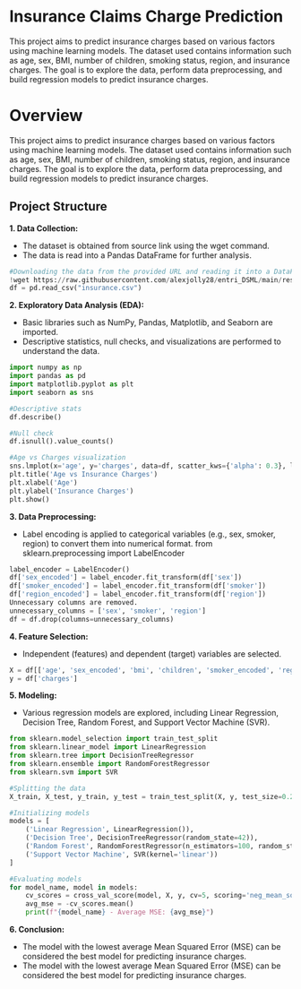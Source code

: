 # Insurance Claims Charge Prediction
This project aims to predict insurance charges based on various factors using machine learning models. The dataset used contains information such as age, sex, BMI, number of children, smoking status, region, and insurance charges. The goal is to explore the data, perform data preprocessing, and build regression models to predict insurance charges.
# Overview
This project aims to predict insurance charges based on various factors using machine learning models. The dataset used contains information such as age, sex, BMI, number of children, smoking status, region, and insurance charges. The goal is to explore the data, perform data preprocessing, and build regression models to predict insurance charges.

## Project Structure

**1. Data Collection:**
  - The dataset is obtained from source link using the wget command.
  - The data is read into a Pandas DataFrame for further analysis.
  
   ```python
   #Downloading the data from the provided URL and reading it into a DataFrame
   !wget https://raw.githubusercontent.com/alexjolly28/entri_DSML/main/resources/insurance.csv
   df = pd.read_csv("insurance.csv")
   ```

**2. Exploratory Data Analysis (EDA):**

   - Basic libraries such as NumPy, Pandas, Matplotlib, and Seaborn are imported.
   - Descriptive statistics, null checks, and visualizations are performed to understand the data.

 ```python
import numpy as np
import pandas as pd
import matplotlib.pyplot as plt
import seaborn as sns

#Descriptive stats
df.describe()

#Null check
df.isnull().value_counts()

#Age vs Charges visualization
sns.lmplot(x='age', y='charges', data=df, scatter_kws={'alpha': 0.3}, line_kws={'color': 'red'})
plt.title('Age vs Insurance Charges')
plt.xlabel('Age')
plt.ylabel('Insurance Charges')
plt.show()
```

**3. Data Preprocessing:**

- Label encoding is applied to categorical variables (e.g., sex, smoker, region) to convert them into numerical format.
from sklearn.preprocessing import LabelEncoder

```python
label_encoder = LabelEncoder()
df['sex_encoded'] = label_encoder.fit_transform(df['sex'])
df['smoker_encoded'] = label_encoder.fit_transform(df['smoker'])
df['region_encoded'] = label_encoder.fit_transform(df['region'])
Unnecessary columns are removed.
unnecessary_columns = ['sex', 'smoker', 'region']
df = df.drop(columns=unnecessary_columns)
```

**4. Feature Selection:**

- Independent (features) and dependent (target) variables are selected.

```python
X = df[['age', 'sex_encoded', 'bmi', 'children', 'smoker_encoded', 'region_encoded']]
y = df['charges']
```


**5. Modeling:**

- Various regression models are explored, including Linear Regression, Decision Tree, Random Forest, and Support Vector Machine (SVR).
```python
from sklearn.model_selection import train_test_split
from sklearn.linear_model import LinearRegression
from sklearn.tree import DecisionTreeRegressor
from sklearn.ensemble import RandomForestRegressor
from sklearn.svm import SVR

#Splitting the data
X_train, X_test, y_train, y_test = train_test_split(X, y, test_size=0.2, random_state=42)

#Initializing models
models = [
    ('Linear Regression', LinearRegression()),
    ('Decision Tree', DecisionTreeRegressor(random_state=42)),
    ('Random Forest', RandomForestRegressor(n_estimators=100, random_state=42)),
    ('Support Vector Machine', SVR(kernel='linear'))
]

#Evaluating models
for model_name, model in models:
    cv_scores = cross_val_score(model, X, y, cv=5, scoring='neg_mean_squared_error')
    avg_mse = -cv_scores.mean()
    print(f"{model_name} - Average MSE: {avg_mse}")
```

    
**6. Conclusion:**

- The model with the lowest average Mean Squared Error (MSE) can be considered the best model for predicting insurance charges.
- The model with the lowest average Mean Squared Error (MSE) can be considered the best model for predicting insurance charges.

